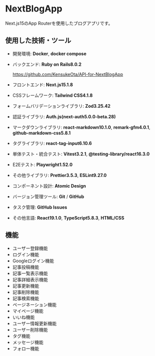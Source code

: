 # NextBlogApp

Next.js15のApp Routerを使用したブログアプリです。

## 使用した技術・ツール

- 開発環境: **Docker**, **docker compose**
- バックエンド: **Ruby on Rails8.0.2**

  https://github.com/KensukeOta/API-for-NextBlogApp

- フロントエンド: **Next.js15.1.8**
- CSSフレームワーク: **Tailwind CSS4.1.8**
- フォームバリデーションライブラリ: **Zod3.25.42**
- 認証ライブラリ: **Auth.js(next-auth5.0.0-beta.28)**
- マークダウンライブラリ: **react-markdown10.1.0**, **remark-gfm4.0.1**, **github-markdown-css5.8.1**
- タグライブラリ: **react-tag-input6.10.6**
- 単体テスト・統合テスト: **Vitest3.2.1**, **@testing-library/react16.3.0**
- E2Eテスト: **Playwright1.52.0**
- その他ライブラリ: **Prettier3.5.3**, **ESLint9.27.0**
- コンポーネント設計: **Atomic Design**
- バージョン管理ツール: **Git** / **GitHub**
- タスク管理: **GitHub Issues**
- その他言語: **React19.1.0**, **TypeScript5.8.3**, **HTML/CSS**

## 機能

- ユーザー登録機能
- ログイン機能
- Googleログイン機能
- 記事投稿機能
- 記事一覧表示機能
- 記事詳細表示機能
- 記事更新機能
- 記事削除機能
- 記事検索機能
- ページネーション機能
- マイページ機能
- いいね機能
- ユーザー情報更新機能
- ユーザー削除機能
- タグ機能
- メッセージ機能
- フォロー機能
